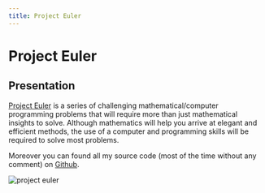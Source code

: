 ```yaml
---
title: Project Euler
---
```


# Project Euler

## Presentation

[Project Euler](http://projecteuler.net) is a series of challenging
mathematical/computer programming problems that will require more than just
mathematical insights to solve. Although mathematics will help you arrive at
elegant and efficient methods, the use of a computer and programming skills
will be required to solve most problems.

Moreover you can found all my source code (most of the time without any
comment) on [Github](https://github.com/maggick/euler).

![project euler](http://projecteuler.net/profile/keller.png)

